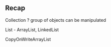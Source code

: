 ## Recap 

Collection ? 
group of objects can be manipulated 

List - 
ArrayList, 
LinkedList 


CopyOnWriteArrayList 